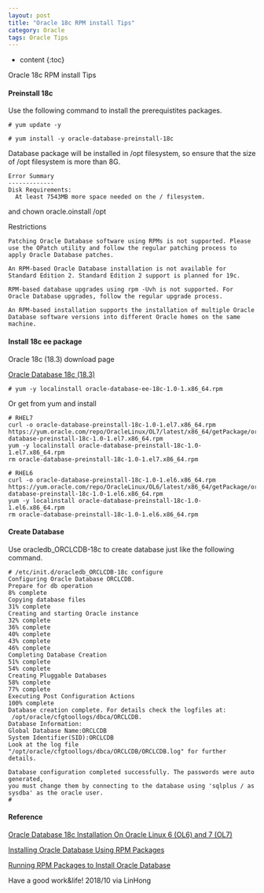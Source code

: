 ```yaml
---
layout: post
title: "Oracle 18c RPM install Tips"
category: Oracle
tags: Oracle Tips
---
```


* content
{:toc}


Oracle 18c RPM install Tips









#### Preinstall 18c

Use the following command to install the prerequistites packages.

	# yum update -y

	# yum install -y oracle-database-preinstall-18c

Database package will be installed in /opt filesystem, so ensure that the size of /opt filesystem is more than 8G.

	Error Summary
	-------------
	Disk Requirements:
	  At least 7543MB more space needed on the / filesystem.

and chown oracle.oinstall /opt 

Restrictions 

    Patching Oracle Database software using RPMs is not supported. Please use the OPatch utility and follow the regular patching process to apply Oracle Database patches.

    An RPM-based Oracle Database installation is not available for Standard Edition 2. Standard Edition 2 support is planned for 19c.

    RPM-based database upgrades using rpm -Uvh is not supported. For Oracle Database upgrades, follow the regular upgrade process.

    An RPM-based installation supports the installation of multiple Oracle Database software versions into different Oracle homes on the same machine.

#### Install 18c ee package

Oracle 18c (18.3) download page

[Oracle Database 18c (18.3)](https://www.oracle.com/technetwork/database/enterprise-edition/downloads/oracle18c-linux-180000-5022980.html)

	# yum -y localinstall oracle-database-ee-18c-1.0-1.x86_64.rpm

Or get from yum and install 
	
	# RHEL7
	curl -o oracle-database-preinstall-18c-1.0-1.el7.x86_64.rpm https://yum.oracle.com/repo/OracleLinux/OL7/latest/x86_64/getPackage/oracle-database-preinstall-18c-1.0-1.el7.x86_64.rpm
	yum -y localinstall oracle-database-preinstall-18c-1.0-1.el7.x86_64.rpm
	rm oracle-database-preinstall-18c-1.0-1.el7.x86_64.rpm

	# RHEL6
	curl -o oracle-database-preinstall-18c-1.0-1.el6.x86_64.rpm https://yum.oracle.com/repo/OracleLinux/OL6/latest/x86_64/getPackage/oracle-database-preinstall-18c-1.0-1.el6.x86_64.rpm
	yum -y localinstall oracle-database-preinstall-18c-1.0-1.el6.x86_64.rpm
	rm oracle-database-preinstall-18c-1.0-1.el6.x86_64.rpm	

#### Create Database

Use oracledb_ORCLCDB-18c to create database just like the following command.

	# /etc/init.d/oracledb_ORCLCDB-18c configure
	Configuring Oracle Database ORCLCDB.
	Prepare for db operation
	8% complete
	Copying database files
	31% complete
	Creating and starting Oracle instance
	32% complete
	36% complete
	40% complete
	43% complete
	46% complete
	Completing Database Creation
	51% complete
	54% complete
	Creating Pluggable Databases
	58% complete
	77% complete
	Executing Post Configuration Actions
	100% complete
	Database creation complete. For details check the logfiles at:
	 /opt/oracle/cfgtoollogs/dbca/ORCLCDB.
	Database Information:
	Global Database Name:ORCLCDB
	System Identifier(SID):ORCLCDB
	Look at the log file "/opt/oracle/cfgtoollogs/dbca/ORCLCDB/ORCLCDB.log" for further details.
	 
	Database configuration completed successfully. The passwords were auto generated,
	you must change them by connecting to the database using 'sqlplus / as sysdba' as the oracle user.
	#
	
#### Reference
	
[Oracle Database 18c Installation On Oracle Linux 6 (OL6) and 7 (OL7)](https://oracle-base.com/articles/18c/oracle-db-18c-installation-on-oracle-linux-6-and-7)

[Installing Oracle Database Using RPM Packages](https://docs.oracle.com/en/database/oracle/oracle-database/18/ladbi/installing-oracle-database-using-rpm-packages.html#GUID-5AF74AC1-510E-4EB0-9BCA-B096C42C6A76)


[Running RPM Packages to Install Oracle Database](https://docs.oracle.com/en/database/oracle/oracle-database/18/ladbi/running-rpm-packages-to-install-oracle-database.html#GUID-BB7C11E3-D385-4A2F-9EAF-75F4F0AACF02)




Have a good work&life! 2018/10 via LinHong



